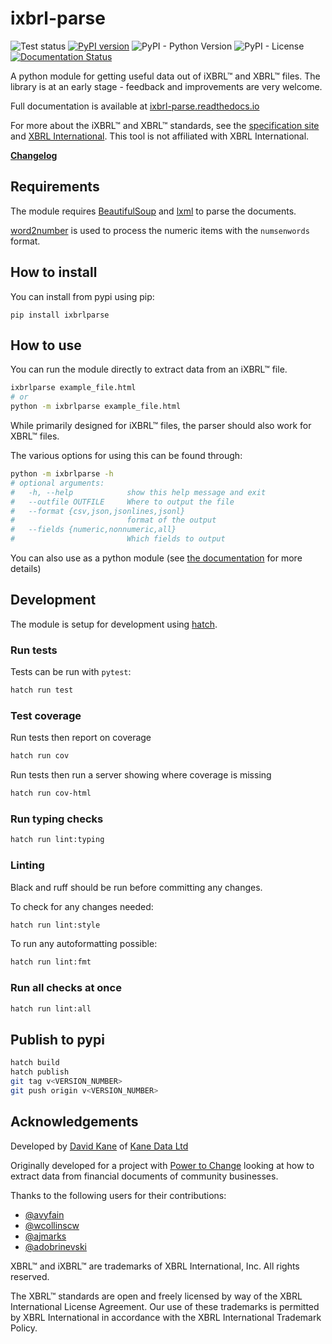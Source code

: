 # ixbrl-parse

![Test status](https://github.com/drkane/ixbrl-parse/workflows/tests/badge.svg)
[![PyPI version](https://img.shields.io/pypi/v/ixbrlparse)](https://pypi.org/project/ixbrlparse/)
![PyPI - Python Version](https://img.shields.io/pypi/pyversions/ixbrlparse)
![PyPI - License](https://img.shields.io/pypi/l/ixbrlparse)
[![Documentation Status](https://readthedocs.org/projects/ixbrl-parse/badge/?version=latest)](https://ixbrl-parse.readthedocs.io/en/latest/?badge=latest)

A python module for getting useful data out of iXBRL™ and XBRL™ files. The library is at an early stage - feedback and improvements are very welcome.

Full documentation is available at [ixbrl-parse.readthedocs.io](https://ixbrl-parse.readthedocs.io/)

For more about the iXBRL™ and XBRL™ standards, see the [specification site](https://specifications.xbrl.org/)
and [XBRL International](https://www.xbrl.org/). This tool is not affiliated with XBRL International.

**[Changelog](https://ixbrl-parse.readthedocs.io/en/latest/changelog/)**

## Requirements

The module requires [BeautifulSoup](https://www.crummy.com/software/BeautifulSoup/bs4/doc/) and [lxml](https://lxml.de/) to parse the documents.

[word2number](https://github.com/akshaynagpal/w2n) is used to process the
numeric items with the `numsenwords` format.

## How to install

You can install from pypi using pip:

```
pip install ixbrlparse
```

## How to use

You can run the module directly to extract data from an iXBRL™ file.

```bash
ixbrlparse example_file.html
# or
python -m ixbrlparse example_file.html
```

While primarily designed for iXBRL™ files, the parser should also work
for XBRL™ files.

The various options for using this can be found through:

```bash
python -m ixbrlparse -h
# optional arguments:
#   -h, --help            show this help message and exit
#   --outfile OUTFILE     Where to output the file
#   --format {csv,json,jsonlines,jsonl}
#                         format of the output
#   --fields {numeric,nonnumeric,all}
#                         Which fields to output
```

You can also use as a python module (see [the documentation](https://ixbrl-parse.readthedocs.io/en/latest/python-module/) for more details)

## Development

The module is setup for development using [hatch](https://hatch.pypa.io/latest/).

### Run tests

Tests can be run with `pytest`:

```bash
hatch run test
```

### Test coverage

Run tests then report on coverage

```bash
hatch run cov
```

Run tests then run a server showing where coverage is missing

```bash
hatch run cov-html
```

### Run typing checks

```bash
hatch run lint:typing
```

### Linting

Black and ruff should be run before committing any changes.

To check for any changes needed:

```bash
hatch run lint:style
```

To run any autoformatting possible:

```sh
hatch run lint:fmt
```

### Run all checks at once

```sh
hatch run lint:all
```

## Publish to pypi

```bash
hatch build
hatch publish
git tag v<VERSION_NUMBER>
git push origin v<VERSION_NUMBER>
```

## Acknowledgements

Developed by [David Kane](https://dkane.net/) of [Kane Data Ltd](https://kanedata.co.uk/)

Originally developed for a project with
[Power to Change](https://www.powertochange.org.uk/) looking at how to extract data from
financial documents of community businesses.

Thanks to the following users for their contributions:

- [@avyfain](https://github.com/avyfain)
- [@wcollinscw](https://github.com/wcollinscw)
- [@ajmarks](https://github.com/ajmarks)
- [@adobrinevski](https://github.com/adobrinevski)

XBRL™ and iXBRL™ are trademarks of XBRL International, Inc. All rights reserved.

The XBRL™ standards are open and freely licensed by way of the XBRL International License Agreement. Our use of these trademarks is permitted by XBRL International in accordance with the XBRL International Trademark Policy.
